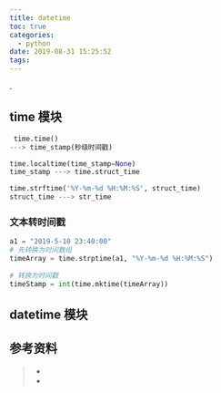 ```yaml
---
title: datetime
toc: true
categories:
  - python
date: 2019-08-31 15:25:52
tags:
---
```


.

## time 模块

```python
 time.time()
---> time_stamp(秒级时间戳)

time.localtime(time_stamp=None)
time_stamp ---> time.struct_time

time.strftime('%Y-%m-%d %H:%M:%S', struct_time)
struct_time ---> str_time
```

### 文本转时间戳

```python
a1 = "2019-5-10 23:40:00"
# 先转换为时间数组
timeArray = time.strptime(a1, "%Y-%m-%d %H:%M:%S")
 
# 转换为时间戳
timeStamp = int(time.mktime(timeArray))
```





## datetime 模块







## 参考资料
> - []()
> - []()
